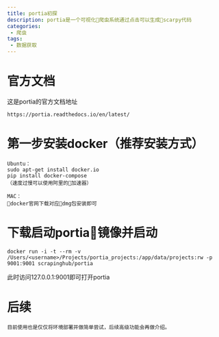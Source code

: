 ```yaml
---
title: portia初探
description: portia是一个可视化爬虫系统通过点击可以生成scarpy代码
categories:
 - 爬虫
tags:
 - 数据获取
---
```



# 官方文档
这是portia的官方文档地址
```
https://portia.readthedocs.io/en/latest/
```

# 第一步安装docker（推荐安装方式）

```
Ubuntu：
sudo apt-get install docker.io
pip install docker-compose
（速度过慢可以使用阿里的加速器）

MAC：
docker官网下载对应dmg包安装即可

```
# 下载启动portia镜像并启动

```
docker run -i -t --rm -v /Users/<username>/Projects/portia_projects:/app/data/projects:rw -p 9001:9001 scrapinghub/portia
```

此时访问127.0.0.1:9001即可打开portia

# 后续
```
目前使用也是仅仅将环境部署并做简单尝试，后续高级功能会再做介绍。
```
